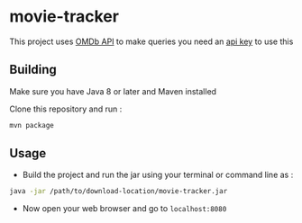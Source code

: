 # movie-tracker

This project uses [OMDb API](https://www.omdbapi.com/) to make queries you need an [api key](https://www.omdbapi.com/apikey.aspx) to use this

## Building 
Make sure you have Java 8 or later and Maven installed

Clone this repository and run :
```sh
mvn package
```

## Usage

- Build the project and run the jar using your terminal or command line as :
```sh
java -jar /path/to/download-location/movie-tracker.jar
````
- Now open your web browser and go to `localhost:8080`
